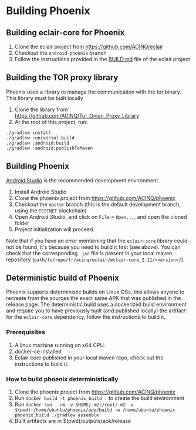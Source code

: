 # Building Phoenix

## Building eclair-core for Phoenix

1. Clone the eclair project from https://github.com/ACINQ/eclair
2. Checkout the `android-phoenix` branch
3. Follow the instructions provided in the [BUILD.md](https://github.com/ACINQ/eclair/blob/master/BUILD.md) file of the eclair project

## Building the TOR proxy library

Phoenix uses a library to manage the communication with the tor binary. This library must be built locally

1. Clone the library from https://github.com/ACINQ/Tor_Onion_Proxy_Library
2. At the root of this project, run:
```shell
./gradlew install
./gradlew :universal:build
./gradlew :android:build
./gradlew :android:publishToMaven
```

## Building Phoenix

[Android Studio](https://developer.android.com/studio) is the recommended development environment.

1. Install Android Studio
2. Clone the phoenix project from https://github.com/ACINQ/phoenix
3. Checkout the `master` branch (this is the default development branch, using the `TESTNET` blockchain)
4. Open Android Studio, and click on `File` > `Open...`, and open the cloned folder
5. Project initialization will proceed.

Note that if you have an error mentioning that the `eclair-core` library could not be found, it's because you need to build it first (see above).
You can check that the corresponding `.jar` file is present in your local maven repository (`path/to/repo/fr/acinq/eclair/eclair-core_2.11/<version>/`).

## Deterministic build of Phoenix

Phoenix supports deterministic builds on Linux OSs, this allows anyone to recreate from the sources the exact same APK that was published in the release page.
The deterministic build uses a dockerized build environment and require you to have previously built (and published locally) the artifact for the `eclair-core`
dependency, follow the instructions to build it.

### Prerequisites

1. A linux machine running on x64 CPU.
2. docker-ce installed
3. Eclair-core published in your local maven repo, check out the instructions to build it.

### How to build phoenix deterministically

1. Clone the phoenix project from https://github.com/ACINQ/phoenix
3. Run `docker build -t phoenix_build .` to create the build environment
4. Run `docker run --rm -v $HOME/.m2:/root/.m2 -v $(pwd):/home/ubuntu/phoenix/app/build -w /home/ubuntu/phoenix phoenix_build ./gradlew assemble`
5. Built artifacts are in $(pwd)/outputs/apk/release

